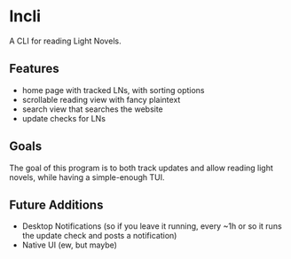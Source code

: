 # lncli

[//]: # ([![Build Status]&#40;https://drone.lys.ee/api/badges/Lyssieth/lncli/status.svg?ref=refs/heads/dommy-mommy&#41;]&#40;https://drone.lys.ee/Lyssieth/lncli&#41;)

A CLI for reading Light Novels.

## Features

- home page with tracked LNs, with sorting options
- scrollable reading view with fancy plaintext
- search view that searches the website
- update checks for LNs

## Goals

The goal of this program is to both track updates and allow reading light novels, while having a simple-enough TUI.

## Future Additions

- Desktop Notifications (so if you leave it running, every ~1h or so it runs the update check and posts a notification)
- Native UI (ew, but maybe)
